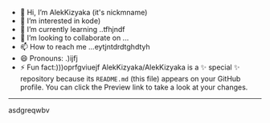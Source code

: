- 👋 Hi, I’m AlekKizyaka (it's nickmname)
- 👀 I’m interested in kode)
- 🌱 I’m currently learning ..tfhjndf
- 💞️ I’m looking to collaborate on ...
- 📫 How to reach me ...eytjntdrdtghdtyh
- 😄 Pronouns: .)ijfj
- ⚡ Fun fact:)))oprfgviuejf
AlekKizyaka/AlekKizyaka is a ✨ special ✨ repository because its `README.md` (this file) appears on your GitHub profile.
You can click the Preview link to take a look at your changes.
---
asdgreqwbv
